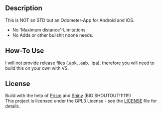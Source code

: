  ## Description
This is NOT an STD but an Odometer-App for Android and iOS.
- No 'Maximum distance'-Limitations
- No Adds or other bullshit noone needs.

## How-To Use
I will not provide release files (.apk, .aab. .ipa), therefore you will need to build this on your own with VS.

## License
Build with the help of [Prism](https://github.com/PrismLibrary/Prism) and [Shiny](https://github.com/shinyorg/shiny) (BIG SHOUTOUT!1!11!!)
<br/>
This project is licensed under the GPL3 License - see the [LICENSE](LICENSE) file for details.
